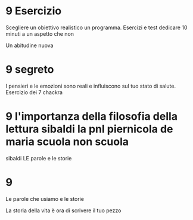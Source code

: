 # 9 Esercizio

Scegliere un obiettivo realistico un programma. 
Esercizi e test dedicare 10 minuti a un aspetto che non 

Un abitudine nuova


# 9 segreto 

I pensieri e le emozioni sono reali e influiscono sul tuo stato di salute.
Esercizio dei 7 chackra

# 9 l'importanza della filosofia della lettura sibaldi la pnl piernicola de maria scuola non scuola

sibaldi LE parole e le storie 

# 9 
Le parole che usiamo e le storie

La storia della vita è ora di scrivere il tuo pezzo
<!--stackedit_data:
eyJoaXN0b3J5IjpbLTExMDMyODYxMzldfQ==
-->